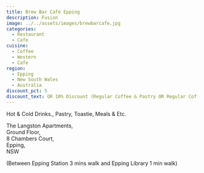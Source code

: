 ```yaml
---
title: Brew Bar Café Epping
description: Fusion
image: ../../assets/images/brewbarcafe.jpg
categories:
  - Restaurant
  - Cafe
cuisine:
  - Coffee
  - Western
  - Cafe
region:
  - Epping
  - New South Wales
  - Australia
discount_pct: 5
discount_text: OR 10% Discount (Regular Coffee & Pastry OR Regular Coffee & Sandwich)
---
```

Hot & Cold Drinks., Pastry, Toastie, Meals & Etc.

The Langston Apartments,\
Ground Floor,\
8 Chambers Court,\
Epping, \
NSW

(Between Epping Station 3 mins walk and Epping Library 1 min walk)
